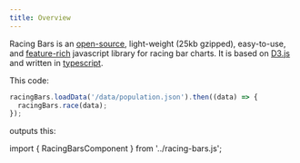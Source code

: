 ```yaml
---
title: Overview
---
```


Racing Bars is an [open-source](https://github.com/hatemhosny/racing-bars), light-weight (25kb gzipped),
easy-to-use, and [feature-rich](./features) javascript library for racing bar charts.
It is based on [D3.js](https://d3js.org) and written in [typescript](https://www.typescriptlang.org).

This code:

```javascript
racingBars.loadData('/data/population.json').then((data) => {
  racingBars.race(data);
});
```

outputs this:

import { RacingBarsComponent } from '../racing-bars.js';

<div className="gallery">
  <RacingBarsComponent data={globalThis.data.population} />
</div>
